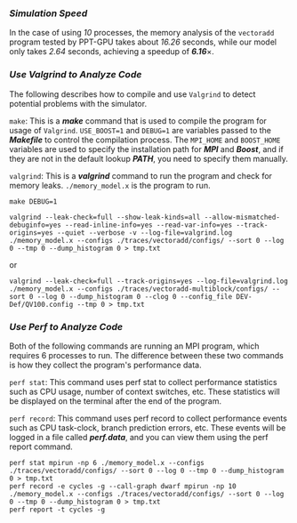 

### ***Simulation Speed***

In the case of using *10* processes, the memory analysis of the `vectoradd` program tested by PPT-GPU takes about *16.26* seconds, while our model only takes *2.64* seconds, achieving a speedup of ***6.16***$\times$.

### ***Use Valgrind to Analyze Code***

The following describes how to compile and use `Valgrind` to detect potential problems with the simulator.

`make`: This is a ***make*** command that is used to compile the program for usage of `Valgrind`. `USE_BOOST=1` and `DEBUG=1` are variables passed to the ***Makefile*** to control the compilation process. The `MPI_HOME` and `BOOST_HOME` variables are used to specify the installation path for ***MPI*** and ***Boost***, and if they are not in the default lookup ***PATH***, you need to specify them manually.

`valgrind`: This is a ***valgrind*** command to run the program and check for memory leaks. `./memory_model.x` is the program to run.

```shell
make DEBUG=1

valgrind --leak-check=full --show-leak-kinds=all --allow-mismatched-debuginfo=yes --read-inline-info=yes --read-var-info=yes --track-origins=yes --quiet --verbose -v --log-file=valgrind.log ./memory_model.x --configs ./traces/vectoradd/configs/ --sort 0 --log 0 --tmp 0 --dump_histogram 0 > tmp.txt
```

or 

```shell
valgrind --leak-check=full --track-origins=yes --log-file=valgrind.log ./memory_model.x --configs ./traces/vectoradd-multiblock/configs/ --sort 0 --log 0 --dump_histogram 0 --clog 0 --config_file DEV-Def/QV100.config --tmp 0 > tmp.txt
```

### ***Use Perf to Analyze Code***

Both of the following commands are running an MPI program, which requires 6 processes to run. The difference between these two commands is how they collect the program's performance data.

`perf stat`: This command uses perf stat to collect performance statistics such as CPU usage, number of context switches, etc. These statistics will be displayed on the terminal after the end of the program.

`perf record`: This command uses perf record to collect performance events such as CPU task-clock, branch prediction errors, etc. These events will be logged in a file called ***perf.data***, and you can view them using the perf report command.


```shell
perf stat mpirun -np 6 ./memory_model.x --configs ./traces/vectoradd/configs/ --sort 0 --log 0 --tmp 0 --dump_histogram 0 > tmp.txt
perf record -e cycles -g --call-graph dwarf mpirun -np 10 ./memory_model.x --configs ./traces/vectoradd/configs/ --sort 0 --log 0 --tmp 0 --dump_histogram 0 > tmp.txt
perf report -t cycles -g
```